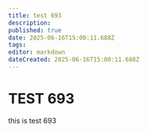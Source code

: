 ```yaml
---
title: test 693
description: 
published: true
date: 2025-06-16T15:00:11.688Z
tags: 
editor: markdown
dateCreated: 2025-06-16T15:00:11.688Z
---
```


# TEST 693
this is test 693

